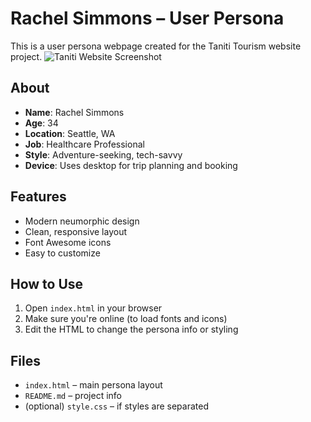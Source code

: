 # Rachel Simmons – User Persona

This is a user persona webpage created for the Taniti Tourism website project.
<img src="screenshot.png" alt="Taniti Website Screenshot" />

## About

- **Name**: Rachel Simmons
- **Age**: 34
- **Location**: Seattle, WA
- **Job**: Healthcare Professional
- **Style**: Adventure-seeking, tech-savvy
- **Device**: Uses desktop for trip planning and booking

## Features

- Modern neumorphic design
- Clean, responsive layout
- Font Awesome icons
- Easy to customize

## How to Use

1. Open `index.html` in your browser
2. Make sure you're online (to load fonts and icons)
3. Edit the HTML to change the persona info or styling

## Files

- `index.html` – main persona layout
- `README.md` – project info
- (optional) `style.css` – if styles are separated
